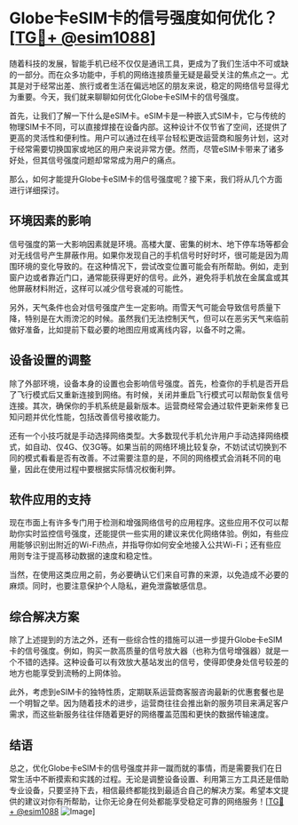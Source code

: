 # Globe卡eSIM卡的信号强度如何优化？[[TG💪+ @esim1088](https://t.me/s/esim1088)]

随着科技的发展，智能手机已经不仅仅是通讯工具，更成为了我们生活中不可或缺的一部分。而在众多功能中，手机的网络连接质量无疑是最受关注的焦点之一。尤其是对于经常出差、旅行或者生活在偏远地区的朋友来说，稳定的网络信号显得尤为重要。今天，我们就来聊聊如何优化Globe卡eSIM卡的信号强度。

首先，让我们了解一下什么是eSIM卡。eSIM卡是一种嵌入式SIM卡，它与传统的物理SIM卡不同，可以直接焊接在设备内部。这种设计不仅节省了空间，还提供了更高的灵活性和便利性。用户可以通过在线平台轻松更改运营商和服务计划，这对于经常需要切换国家或地区的用户来说非常方便。然而，尽管eSIM卡带来了诸多好处，但其信号强度问题却常常成为用户的痛点。

那么，如何才能提升Globe卡eSIM卡的信号强度呢？接下来，我们将从几个方面进行详细探讨。

## 环境因素的影响

信号强度的第一大影响因素就是环境。高楼大厦、密集的树木、地下停车场等都会对无线信号产生屏蔽作用。如果你发现自己的手机信号时好时坏，很可能是因为周围环境的变化导致的。在这种情况下，尝试改变位置可能会有所帮助。例如，走到窗户边或者靠近门口，通常能获得更好的信号。此外，避免将手机放在金属盒或其他屏蔽材料附近，这样可以减少信号衰减的可能性。

另外，天气条件也会对信号强度产生一定影响。雨雪天气可能会导致信号质量下降，特别是在大雨滂沱的时候。虽然我们无法控制天气，但可以在恶劣天气来临前做好准备，比如提前下载必要的地图应用或离线内容，以备不时之需。

## 设备设置的调整

除了外部环境，设备本身的设置也会影响信号强度。首先，检查你的手机是否开启了飞行模式后又重新连接到网络。有时候，关闭并重启飞行模式可以帮助恢复信号连接。其次，确保你的手机系统是最新版本。运营商经常会通过软件更新来修复已知问题并优化性能，包括改善信号接收能力。

还有一个小技巧就是手动选择网络类型。大多数现代手机允许用户手动选择网络模式，如自动、仅4G、仅3G等。如果当前的网络环境比较复杂，不妨试试切换到不同的模式看看是否有改善。不过需要注意的是，不同的网络模式会消耗不同的电量，因此在使用过程中要根据实际情况权衡利弊。

## 软件应用的支持

现在市面上有许多专门用于检测和增强网络信号的应用程序。这些应用不仅可以帮助你实时监控信号强度，还能提供一些实用的建议来优化网络体验。例如，有些应用能够识别出附近的Wi-Fi热点，并指导你如何安全地接入公共Wi-Fi；还有些应用则专注于提高移动数据的速度和稳定性。

当然，在使用这类应用之前，务必要确认它们来自可靠的来源，以免造成不必要的麻烦。同时，也要注意保护个人隐私，避免泄露敏感信息。

## 综合解决方案

除了上述提到的方法之外，还有一些综合性的措施可以进一步提升Globe卡eSIM卡的信号强度。例如，购买一款高质量的信号放大器（也称为信号增强器）就是一个不错的选择。这种设备可以有效放大基站发出的信号，使得即使身处信号较差的地方也能享受到流畅的上网体验。

此外，考虑到eSIM卡的独特性质，定期联系运营商客服咨询最新的优惠套餐也是一个明智之举。因为随着技术的进步，运营商往往会推出新的服务项目来满足客户需求，而这些新服务往往伴随着更好的网络覆盖范围和更快的数据传输速度。

## 结语

总之，优化Globe卡eSIM卡的信号强度并非一蹴而就的事情，而是需要我们在日常生活中不断摸索和实践的过程。无论是调整设备设置、利用第三方工具还是借助专业设备，只要坚持下去，相信最终都能找到最适合自己的解决方案。希望本文提供的建议对你有所帮助，让你无论身在何处都能享受稳定可靠的网络服务！[[TG💪+ @esim1088](https://t.me/s/esim1088) ![Image](https://i.postimg.cc/4NQfJmqS/Snipaste-2025-05-13-00-14-12.png)]